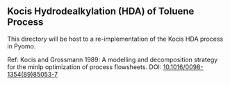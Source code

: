 ## Kocis Hydrodealkylation (HDA) of Toluene Process
This directory will be host to a re-implementation of the Kocis HDA process in Pyomo.

Ref: Kocis and Grossmann 1989: A modelling and decomposition strategy for the minlp optimization of process flowsheets. DOI: [10.1016/0098-1354(89)85053-7](http://dx.doi.org/10.1016/0098-1354(89)85053-7)